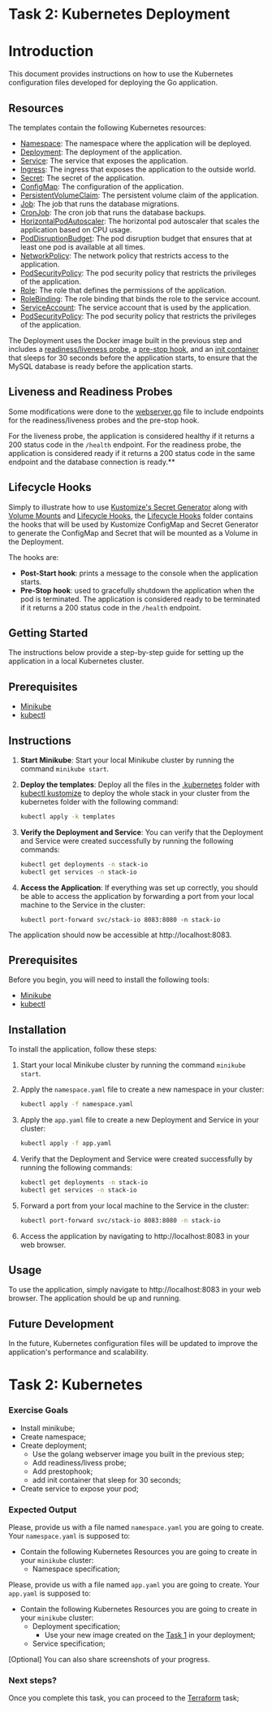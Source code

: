 # Task 2: Kubernetes Deployment

# Introduction

This document provides instructions on how to use the Kubernetes configuration files developed for deploying the Go application.

## Resources

The templates contain the following Kubernetes resources:

- [Namespace](./templates/namespace.yaml): The namespace where the application will be deployed.
- [Deployment](./templates/deployment.yaml): The deployment of the application.
- [Service](./templates/service.yaml): The service that exposes the application.
- [Ingress](./templates/ingress.yaml): The ingress that exposes the application to the outside world.
- [Secret](./templates/secret.yaml): The secret of the application.
- [ConfigMap](./templates/configmap.yaml): The configuration of the application.
- [PersistentVolumeClaim](./templates/persistentvolumeclaim.yaml): The persistent volume claim of the application.
- [Job](./templates/job.yaml): The job that runs the database migrations.
- [CronJob](./templates/cronjob.yaml): The cron job that runs the database backups.
- [HorizontalPodAutoscaler](./templates/horizontalpodautoscaler.yaml): The horizontal pod autoscaler that scales the application based on CPU usage.
- [PodDisruptionBudget](./templates/poddisruptionbudget.yaml): The pod disruption budget that ensures that at least one pod is available at all times.
- [NetworkPolicy](./templates/networkpolicy.yaml): The network policy that restricts access to the application.
- [PodSecurityPolicy](./templates/podsecuritypolicy.yaml): The pod security policy that restricts the privileges of the application.
- [Role](./templates/role.yaml): The role that defines the permissions of the application.
- [RoleBinding](./templates/rolebinding.yaml): The role binding that binds the role to the service account.
- [ServiceAccount](./templates/serviceaccount.yaml): The service account that is used by the application.
- [PodSecurityPolicy](./templates/podsecuritypolicy.yaml): The pod security policy that restricts the privileges of the application.

The Deployment uses the Docker image built in the previous step and includes a [readiness/liveness probe](https://kubernetes.io/docs/tasks/configure-pod-container/configure-liveness-readiness-startup-probes/), a [pre-stop hook](https://kubernetes.io/docs/concepts/containers/container-lifecycle-hooks/), and an [init container](https://kubernetes.io/docs/concepts/workloads/pods/init-containers/) that sleeps for 30 seconds before the application starts, to ensure that the MySQL database is ready before the application starts.

## Liveness and Readiness Probes

Some modifications were done to the [webserver.go](./webserver.go) file to include endpoints for the readiness/liveness probes and the pre-stop hook.

For the liveness probe, the application is considered healthy if it returns a 200 status code in the `/health` endpoint. For the readiness probe, the application is considered ready if it returns a 200 status code in the same endpoint and the database connection is ready.**

## Lifecycle Hooks

Simply to illustrate how to use [Kustomize's Secret Generator](https://kubernetes.io/docs/tasks/configmap-secret/managing-secret-using-kustomize/) along with [Volume Mounts](https://kubernetes.io/docs/concepts/storage/volumes/) and [Lifecycle Hooks](https://kubernetes.io/docs/concepts/containers/container-lifecycle-hooks/), the [Lifecycle Hooks](./templates/config/hooks) folder contains the hooks that will be used by Kustomize ConfigMap and Secret Generator to generate the ConfigMap and Secret that will be mounted as a Volume in the Deployment. 

The hooks are:

- **Post-Start hook**: prints a message to the console when the application starts.
- **Pre-Stop hook**: used to gracefully shutdown the application when the pod is terminated. The application is considered ready to be terminated if it returns a 200 status code in the `/health` endpoint.

## Getting Started
The instructions below provide a step-by-step guide for setting up the application in a local Kubernetes cluster.

## Prerequisites

- [Minikube](https://minikube.sigs.k8s.io/docs/start/)
- [kubectl](https://kubernetes.io/docs/tasks/tools/install-kubectl/)

## Instructions

1. **Start Minikube**: Start your local Minikube cluster by running the command `minikube start`.

2. **Deploy the templates**: Deploy all the files in the [.kubernetes](./templates) folder with [kubectl kustomize](https://kubernetes.io/docs/tasks/manage-kubernetes-objects/kustomization/) to deploy the whole stack in your cluster from the kubernetes folder with the following command:

    ```bash
    kubectl apply -k templates
    ```

3. **Verify the Deployment and Service**: You can verify that the Deployment and Service were created successfully by running the following commands:

    ```bash
    kubectl get deployments -n stack-io
    kubectl get services -n stack-io
    ```

4. **Access the Application**: If everything was set up correctly, you should be able to access the application by forwarding a port from your local machine to the Service in the cluster:

    ```
    kubectl port-forward svc/stack-io 8083:8080 -n stack-io
    ```

The application should now be accessible at http://localhost:8083.

## Prerequisites

Before you begin, you will need to install the following tools:

- [Minikube](https://minikube.sigs.k8s.io/docs/start/)
- [kubectl](https://kubernetes.io/docs/tasks/tools/install-kubectl/)

## Installation

To install the application, follow these steps:

1. Start your local Minikube cluster by running the command `minikube start`.
2. Apply the `namespace.yaml` file to create a new namespace in your cluster:

    ```bash
    kubectl apply -f namespace.yaml
    ```

3. Apply the `app.yaml` file to create a new Deployment and Service in your cluster:

    ```bash
    kubectl apply -f app.yaml
    ```

4. Verify that the Deployment and Service were created successfully by running the following commands:

    ```bash
    kubectl get deployments -n stack-io
    kubectl get services -n stack-io
    ```

5. Forward a port from your local machine to the Service in the cluster:

    ```bash
    kubectl port-forward svc/stack-io 8083:8080 -n stack-io
    ```

6. Access the application by navigating to http://localhost:8083 in your web browser.

## Usage

To use the application, simply navigate to http://localhost:8083 in your web browser. The application should be up and running.

## Future Development

In the future, Kubernetes configuration files will be updated to improve the application's performance and scalability.

# Task 2: Kubernetes
### Exercise Goals

* Install minikube;
* Create namespace;
* Create deployment;
  * Use the golang webserver image you built in the previous step;
  * Add readiness/livess probe;
  * Add prestophook;
  * add init container that sleep for 30 seconds;
* Create service to expose your pod;

### Expected Output

Please, provide us with a file named `namespace.yaml` you are going to create. Your `namespace.yaml` is supposed to:
* Contain the following Kubernetes Resources you are going to create in your `minikube` cluster:
  * Namespace specification;

Please, provide us with a file named `app.yaml` you are going to create. Your `app.yaml` is supposed to:
* Contain the following Kubernetes Resources you are going to create in your `minikube` cluster:
  * Deployment specification;
    * Use your new image created on the [Task 1](../dockerize) in your deployment;
  * Service specification;

[Optional] You can also share screenshots of your progress.

### Next steps?

Once you complete this task, you can proceed to the [Terraform](../terraform) task;
